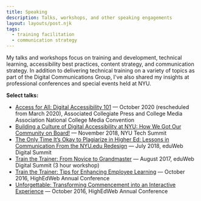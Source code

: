```yaml
---
title: Speaking
description: Talks, workshops, and other speaking engagements
layout: layouts/post.njk
tags:
  - training facilitation
  - communication strategy
---
```


My talks and workshops focus on training and development, technical learning, accessibility best practices, content strategy, and communication strategy. In addition to delivering technical training on a variety of topics as part of the Digital Communications Group, I've also shared my insights at professional conferences and special events held at NYU.

**Select talks:**

- [Access for All: Digital Accessibility 101](https://drive.google.com/file/d/1yL_xILRq3OmID0atavuucGYs79yZc9Ye/view?usp=sharing) — October 2020 (rescheduled from March 2020), Associated Collegiate Press and College Media Association National College Media Convention
- [Building a Culture of Digital Accessibility at NYU: How We Got Our Community on Board!](https://www.nyu.edu/life/information-technology/about-nyu-it/nyu-technology-summit.html) — November 2018, NYU Tech Summit
- [The Only Time It’s Okay to Plagiarize in Higher Ed: Lessons in Communication From the NYU.edu Redesign](https://www.slideshare.net/heyjustkatie/the-only-time-its-okay-to-plagiarize-in-higher-ed-lessons-in-communication-from-the-nyuedu-redesign) — July 2018, eduWeb Digital Summit
- [Train the Trainer: From Novice to Grandmaster](https://www.slideshare.net/heyjustkatie/train-the-trainer-from-novice-to-grandmaster) — August 2017, eduWeb Digital Summit (3 hour workshop)
- [Train the Trainer: Tips for Enhancing Employee Learning](https://www.slideshare.net/heyjustkatie/train-the-trainer-tips-for-enhancing-employee-learning-presented-at-highedweb-2016) — October 2016, HighEdWeb Annual Conference
- [Unforgettable: Transforming Commencement into an Interactive Experience](https://www.slideshare.net/heyjustkatie/unforgettable-transforming-commencement-into-an-interactive-experience-poster-session-presentation-at-highedweb-2016) — October 2016, HighEdWeb Annual Conference
